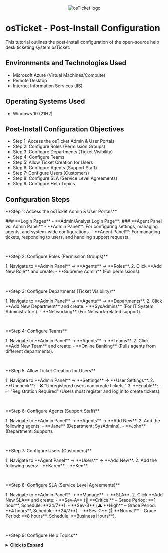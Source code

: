 <p align="center">
<img src="https://i.imgur.com/Clzj7Xs.png" alt="osTicket logo"/>
</p>

<h1>osTicket - Post-Install Configuration</h1>
This tutorial outlines the post-install configuration of the open-source help desk ticketing system osTicket.<br />


<!-- <h2>Video Demonstration</h2>

- ### [YouTube: How To Configure osTicket, post-installation](https://www.youtube.com)
-->
<h2>Environments and Technologies Used</h2>

- Microsoft Azure (Virtual Machines/Compute)
- Remote Desktop
- Internet Information Services (IIS)

<h2>Operating Systems Used </h2>

- Windows 10</b> (21H2)

<h2>Post-Install Configuration Objectives</h2>

- Step 1: Access the osTicket Admin & User Portals
- Step 2: Configure Roles (Permission Groups)
- Step 3: Configure Departments (Ticket Visibility)
- Step 4: Configure Teams
- Step 5: Allow Ticket Creation for Users
- Step 6: Configure Agents (Support Staff)
- Step 7: Configure Users (Customers)
- Step 8: Configure SLA (Service Level Agreements)
- Step 9: Configure Help Topics

<h2>Configuration Steps</h2>

<p>
**Step 1: Access the osTicket Admin & User Portals**
</p>
<p>
### **Login Pages**
- **Admin/Analyst Login Page**: 
### **Agent Panel vs. Admin Panel**
- **Admin Panel**: For configuring settings, managing agents, and system-wide configurations.  
- **Agent Panel**: For managing tickets, responding to users, and handling support requests.  
</p>
<br />

<p>
**Step 2: Configure Roles (Permission Groups)**
</p>
<p>
1. Navigate to **Admin Panel** → **Agents** → **Roles**.  
2. Click **Add New Role** and create:  
 - **Supreme Admin** (Full permissions). 
</p>
<br />

<p>
**Step 3: Configure Departments (Ticket Visibility)**
</p>
<p>
1. Navigate to **Admin Panel** → **Agents** → **Departments**.  
2. Click **Add New Department** and create:  
 - **SysAdmins** (For IT System Administrators).  
 - **Networking** (For Network-related support). 
</p>
<br />

<p>
**Step 4: Configure Teams**
</p>
<p>
1. Navigate to **Admin Panel** → **Agents** → **Teams**.  
2. Click **Add New Team** and create:  
 - **Online Banking** (Pulls agents from different departments).
</p>
<br />

<p>
**Step 5: Allow Ticket Creation for Users**
</p>
<p>
1. Navigate to **Admin Panel** → **Settings** → **User Settings**.  
2. **Uncheck**:  
 - ❌ "Unregistered users can create tickets."  
3. **Enable**:  
 - ✅ "Registration Required" (Users must register and log in to create tickets).
</p>
<br />

<p>
**Step 6: Configure Agents (Support Staff)**
</p>
<p>
1. Navigate to **Admin Panel** → **Agents** → **Add New**.  
2. Add the following agents:  
 - **Jane** (Department: SysAdmins).  
 - **John** (Department: Support). 
</p>
<br />

<p>
**Step 7: Configure Users (Customers)**
</p>
<p>
1. Navigate to **Agent Panel** → **Users** → **Add New**.  
2. Add the following users:  
 - **Karen**.  
 - **Ken**.  
</p>
<br />

<p>
**Step 8: Configure SLA (Service Level Agreements)**
</p>
<p>
1. Navigate to **Admin Panel** → **Manage** → **SLA**.  
2. Click **Add New SLA** and create:  
 - **Sev-A** (🚨 **Critical** – Grace Period: **1 hour**, Schedule: **24/7**).  
 - **Sev-B** (⚠️ **High** – Grace Period: **4 hours**, Schedule: **24/7**).  
 - **Sev-C** (📅 **Normal** – Grace Period: **8 hours**, Schedule: **Business Hours**).  
</p>
<br />

<p>
**Step 9: Configure Help Topics**
</p>
<p>
<details>
<summary><b>Click to Expand</b></summary>

1. Navigate to **Admin Panel** → **Manage** → **Help Topics**.  
2. Click **Add New Help Topic** and create:  
 - 🛑 **Business Critical Outage**  
 - 💻 **Personal Computer Issues**  
 - 🏢 **Equipment Request**  
 - 🔑 **Password Reset**  
 - ❓ **Other**  
</details>
</p>
<br />

